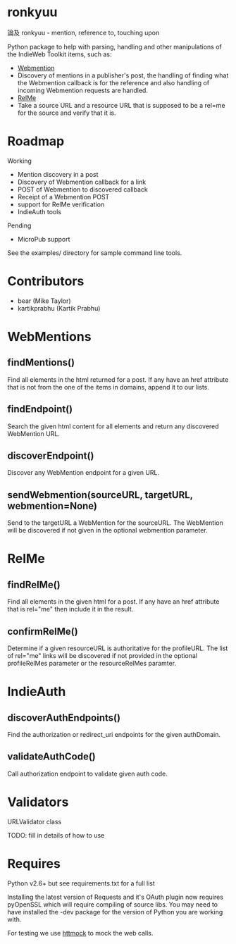 ronkyuu
=======
論及 ronkyuu - mention, reference to, touching upon

Python package to help with parsing, handling and other manipulations
of the IndieWeb Toolkit items, such as:
* [Webmention](http://indiewebcamp.com/webmention)
 * Discovery of mentions in a publisher's post, the handling of finding what
   the Webmention callback is for the reference and also handling of incoming
   Webmention requests are handled.
* [RelMe](http://microformats.org/wiki/rel-me)
 * Take a source URL and a resource URL that is supposed to be a rel=me for
   the source and verify that it is.

Roadmap
=======
Working
* Mention discovery in a post
* Discovery of Webmention callback for a link
* POST of Webmention to discovered callback
* Receipt of a Webmention POST
* support for RelMe verification
* IndieAuth tools

Pending
* MicroPub support

See the examples/ directory for sample command line tools.

Contributors
============
* bear (Mike Taylor)
* kartikprabhu (Kartik Prabhu)

WebMentions
===========
findMentions()
--------------
Find all <a /> elements in the html returned for a post.
If any have an href attribute that is not from the one of the items in
domains, append it to our lists.

findEndpoint()
--------------
Search the given html content for all <link /> elements and return any
discovered WebMention URL.

discoverEndpoint()
------------------
Discover any WebMention endpoint for a given URL.

sendWebmention(sourceURL, targetURL, webmention=None)
-----------------------------------------------------
Send to the targetURL a WebMention for the sourceURL.
The WebMention will be discovered if not given in the optional
webmention parameter.

RelMe
=====
findRelMe()
-----------
Find all <a /> elements in the given html for a post.
If any have an href attribute that is rel="me" then include it in the result.

confirmRelMe()
--------------
Determine if a given resourceURL is authoritative for the profileURL.
The list of rel="me" links will be discovered if not provided in the optional
profileRelMes parameter or the resourceRelMes paramter.

IndieAuth
=========
discoverAuthEndpoints()
-----------------------
Find the authorization or redirect_uri endpoints for the given authDomain.

validateAuthCode()
------------------
Call authorization endpoint to validate given auth code.

Validators
==========
URLValidator class

TODO: fill in details of how to use

Requires
========
Python v2.6+ but see requirements.txt for a full list

Installing the latest version of Requests and it's OAuth plugin now requires
pyOpenSSL which will require compiling of source libs. You may need to have
installed the -dev package for the version of Python you are working with.

For testing we use [httmock](https://pypi.python.org/pypi/httmock/) to mock
the web calls.
